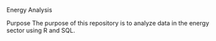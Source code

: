 Energy Analysis

Purpose
The purpose of this repository is to analyze data in the energy sector using R and SQL.
